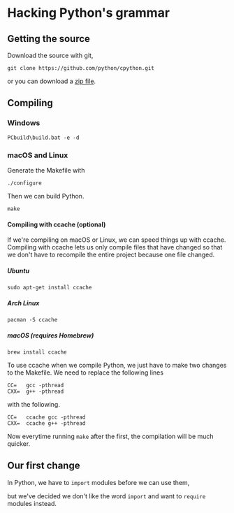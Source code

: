 # Hacking Python's grammar

## Getting the source

Download the source with git,

    git clone https://github.com/python/cpython.git
    
or you can download a [zip file](https://github.com/python/cpython/archive/master.zip).

## Compiling

### Windows
    PCbuild\build.bat -e -d

### macOS and Linux
Generate the Makefile with

    ./configure 

Then we can build Python.

    make

#### Compiling with ccache (optional)

If we're compiling on macOS or Linux, we can speed things up with ccache. Compiling with ccache lets us only compile files that have changed so that we don't have to recompile the entire project because one file changed.

##### Ubuntu
    sudo apt-get install ccache

##### Arch Linux
    pacman -S ccache
    
##### macOS (requires Homebrew)

    brew install ccache

To use ccache when we compile Python, we just have to make two changes to the Makefile.
We need to replace the following lines

    CC=   gcc -pthread
    CXX=  g++ -pthread

with the following.

    CC=   ccache gcc -pthread
    CXX=  ccache g++ -pthread

Now everytime running `make` after the first, the compilation will be much quicker.

## Our first change
In Python, we have to `import` modules before we can use them,

but we've decided we don't like the word `import` and want to `require` modules instead.
